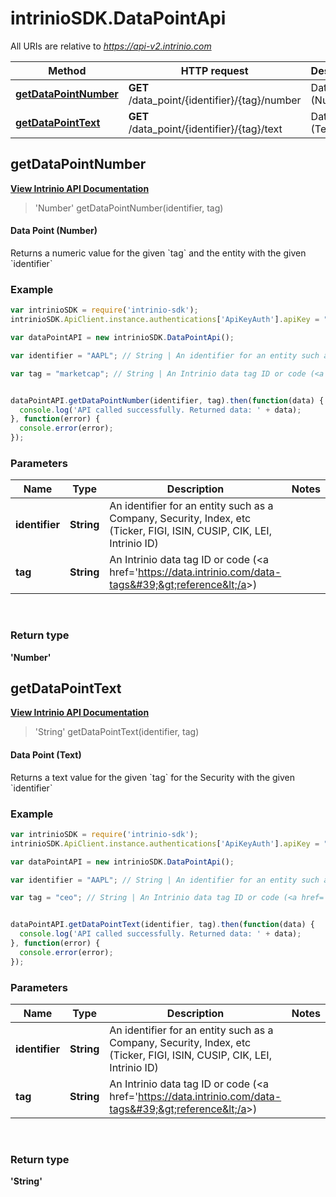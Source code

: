 # intrinioSDK.DataPointApi

All URIs are relative to *https://api-v2.intrinio.com*

Method | HTTP request | Description
------------- | ------------- | -------------
[**getDataPointNumber**](DataPointApi.md#getDataPointNumber) | **GET** /data_point/{identifier}/{tag}/number | Data Point (Number)
[**getDataPointText**](DataPointApi.md#getDataPointText) | **GET** /data_point/{identifier}/{tag}/text | Data Point (Text)



[//]: # (START_OPERATION)

[//]: # (OPERATION:getDataPointNumber_v2)

[//]: # (ENDPOINT:/data_point/{identifier}/{tag}/number)

[//]: # (DOCUMENT_LINK:DataPointApi.md#getDataPointNumber)

<a name="getDataPointNumber"></a>
## **getDataPointNumber**

[**View Intrinio API Documentation**](https://docs.intrinio.com/documentation/api_v2/getDataPointNumber_v2)

> &#39;Number&#39; getDataPointNumber(identifier, tag)

#### Data Point (Number)


Returns a numeric value for the given &#x60;tag&#x60; and the entity with the given &#x60;identifier&#x60;

### Example

[//]: # (START_CODE_EXAMPLE)

```javascript
var intrinioSDK = require('intrinio-sdk');
intrinioSDK.ApiClient.instance.authentications['ApiKeyAuth'].apiKey = "YOUR API KEY";

var dataPointAPI = new intrinioSDK.DataPointApi();

var identifier = "AAPL"; // String | An identifier for an entity such as a Company, Security, Index, etc (Ticker, FIGI, ISIN, CUSIP, CIK, LEI, Intrinio ID)

var tag = "marketcap"; // String | An Intrinio data tag ID or code (<a href='https://data.intrinio.com/data-tags'>reference</a>)


dataPointAPI.getDataPointNumber(identifier, tag).then(function(data) {
  console.log('API called successfully. Returned data: ' + data);
}, function(error) {
  console.error(error);
});
```

[//]: # (END_CODE_EXAMPLE)

### Parameters

Name | Type | Description  | Notes
------------- | ------------- | ------------- | -------------
 **identifier** | **String**| An identifier for an entity such as a Company, Security, Index, etc (Ticker, FIGI, ISIN, CUSIP, CIK, LEI, Intrinio ID) | 
 **tag** | **String**| An Intrinio data tag ID or code (&lt;a href&#x3D;&#39;https://data.intrinio.com/data-tags&#39;&gt;reference&lt;/a&gt;) | 
<br/>

### Return type

**&#39;Number&#39;**

[//]: # (END_OPERATION)


[//]: # (START_OPERATION)

[//]: # (OPERATION:getDataPointText_v2)

[//]: # (ENDPOINT:/data_point/{identifier}/{tag}/text)

[//]: # (DOCUMENT_LINK:DataPointApi.md#getDataPointText)

<a name="getDataPointText"></a>
## **getDataPointText**

[**View Intrinio API Documentation**](https://docs.intrinio.com/documentation/api_v2/getDataPointText_v2)

> &#39;String&#39; getDataPointText(identifier, tag)

#### Data Point (Text)


Returns a text value for the given &#x60;tag&#x60; for the Security with the given &#x60;identifier&#x60;

### Example

[//]: # (START_CODE_EXAMPLE)

```javascript
var intrinioSDK = require('intrinio-sdk');
intrinioSDK.ApiClient.instance.authentications['ApiKeyAuth'].apiKey = "YOUR API KEY";

var dataPointAPI = new intrinioSDK.DataPointApi();

var identifier = "AAPL"; // String | An identifier for an entity such as a Company, Security, Index, etc (Ticker, FIGI, ISIN, CUSIP, CIK, LEI, Intrinio ID)

var tag = "ceo"; // String | An Intrinio data tag ID or code (<a href='https://data.intrinio.com/data-tags'>reference</a>)


dataPointAPI.getDataPointText(identifier, tag).then(function(data) {
  console.log('API called successfully. Returned data: ' + data);
}, function(error) {
  console.error(error);
});
```

[//]: # (END_CODE_EXAMPLE)

### Parameters

Name | Type | Description  | Notes
------------- | ------------- | ------------- | -------------
 **identifier** | **String**| An identifier for an entity such as a Company, Security, Index, etc (Ticker, FIGI, ISIN, CUSIP, CIK, LEI, Intrinio ID) | 
 **tag** | **String**| An Intrinio data tag ID or code (&lt;a href&#x3D;&#39;https://data.intrinio.com/data-tags&#39;&gt;reference&lt;/a&gt;) | 
<br/>

### Return type

**&#39;String&#39;**

[//]: # (END_OPERATION)

